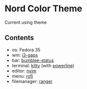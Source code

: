 # Nord Color Theme
Current using theme

## Contents
- os: Fedora 35
- wm: [i3-gaps](https://github.com/Airblader/i3.git)
- bar: [bumblee-status](https://github.com/tobi-wan-kenobi/bumblebee-status.git)
- terminal: [kitty](https://github.com/kovidgoyal/kitty.git) (with [powerline](https://github.com/powerline/powerline.git))
- editor: [nvim](https://github.com/neovim/neovim.git)
- menu: [rofi](https://github.com/davatorium/rofi.git)
- filemanager: [ranger](https://github.com/ranger/ranger.git)
